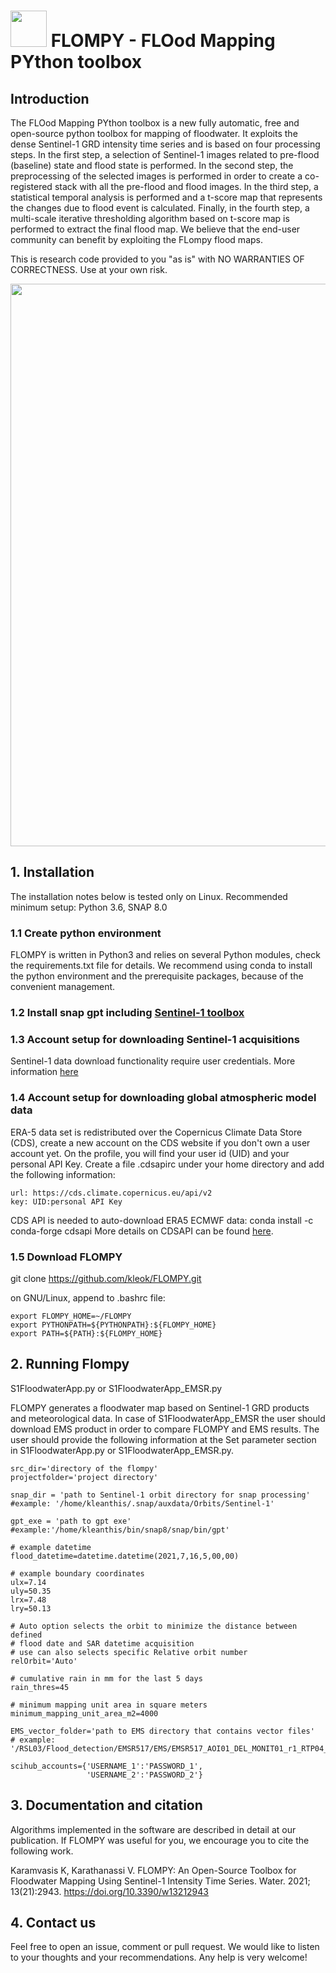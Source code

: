# <img src="https://github.com/kleok/FLOMPY/blob/main/Flompy_logo.png" width="58"> FLOMPY - FLOod Mapping PYthon toolbox 

## Introduction

The FLOod Mapping PYthon toolbox is a new fully automatic, free and open-source python toolbox for mapping of floodwater. It exploits the dense Sentinel-1 GRD intensity time series and is based on four processing steps. In the first step, a selection of Sentinel-1 images related to pre-flood (baseline) state and flood state is performed. In the second step, the preprocessing of the selected images is performed in order to create a co-registered stack with all the pre-flood and flood images. In the third step, a statistical temporal analysis is performed and a t-score map that represents the changes due to flood event is calculated. Finally, in the fourth step, a multi-scale iterative thresholding algorithm based on t-score map is performed to extract the final flood map. We believe that the end-user community can benefit by exploiting
the FLompy flood maps.

This is research code provided to you "as is" with NO WARRANTIES OF CORRECTNESS. Use at your own risk.

<img src="https://github.com/kleok/FLOMPY/blob/main/pinieios_results_github.png" width="900">

## 1. Installation

The installation notes below is tested only on Linux. Recommended minimum setup: Python 3.6, SNAP 8.0

### 1.1 Create python environment 
FLOMPY is written in Python3 and relies on several Python modules, check the requirements.txt file for details. We recommend using conda to install the python environment and the prerequisite packages, because of the convenient management.

### 1.2 Install snap gpt including [Sentinel-1 toolbox](https://step.esa.int/main/download/snap-download/)

### 1.3 Account setup for downloading Sentinel-1 acquisitions
Sentinel-1 data download functionality require user credentials. More information [here](https://scihub.copernicus.eu/)

### 1.4 Account setup for downloading global atmospheric model data
ERA-5 data set is redistributed over the Copernicus Climate Data Store (CDS), create a new account on the CDS website if you don't own a user account yet. On the profile, you will find your user id (UID) and your personal API Key. Create a file .cdsapirc under your home directory and add the following information:
```
url: https://cds.climate.copernicus.eu/api/v2
key: UID:personal API Key
```
CDS API is needed to auto-download ERA5 ECMWF data: conda install -c conda-forge cdsapi
More details on CDSAPI can be found [here](https://cds.climate.copernicus.eu/api-how-to).

### 1.5 Download FLOMPY
git clone https://github.com/kleok/FLOMPY.git

on GNU/Linux, append to .bashrc file:
```
export FLOMPY_HOME=~/FLOMPY
export PYTHONPATH=${PYTHONPATH}:${FLOMPY_HOME}
export PATH=${PATH}:${FLOMPY_HOME}
```
## 2. Running Flompy
S1FloodwaterApp.py or S1FloodwaterApp_EMSR.py

FLOMPY generates a floodwater map based on Sentinel-1 GRD products and meteorological data. In case of S1FloodwaterApp_EMSR the user should download EMS product in order to compare FLOMPY and EMS results. The user should provide the following information at the Set parameter section in S1FloodwaterApp.py or S1FloodwaterApp_EMSR.py. 
```
src_dir='directory of the flompy'
projectfolder='project directory'

snap_dir = 'path to Sentinel-1 orbit directory for snap processing'
#example: '/home/kleanthis/.snap/auxdata/Orbits/Sentinel-1'

gpt_exe = 'path to gpt exe'
#example:'/home/kleanthis/bin/snap8/snap/bin/gpt'
    
# example datetime
flood_datetime=datetime.datetime(2021,7,16,5,00,00) 

# example boundary coordinates
ulx=7.14
uly=50.35
lrx=7.48
lry=50.13

# Auto option selects the orbit to minimize the distance between defined
# flood date and SAR datetime acquisition
# use can also selects specific Relative orbit number
relOrbit='Auto' 

# cumulative rain in mm for the last 5 days 
rain_thres=45 

# minimum mapping unit area in square meters
minimum_mapping_unit_area_m2=4000 

EMS_vector_folder='path to EMS directory that contains vector files' 
# example: '/RSL03/Flood_detection/EMSR517/EMS/EMSR517_AOI01_DEL_MONIT01_r1_RTP04_v1_vector'

scihub_accounts={'USERNAME_1':'PASSWORD_1',
                 'USERNAME_2':'PASSWORD_2'}

```

## 3. Documentation and citation
Algorithms implemented in the software are described in detail at our publication. If FLOMPY was useful for you, we encourage you to cite the following work.

Karamvasis K, Karathanassi V. FLOMPY: An Open-Source Toolbox for Floodwater Mapping Using Sentinel-1 Intensity Time Series. Water. 2021; 13(21):2943. https://doi.org/10.3390/w13212943 

## 4. Contact us
Feel free to open an issue, comment or pull request. We would like to listen to your thoughts and your recommendations. Any help is very welcome!
